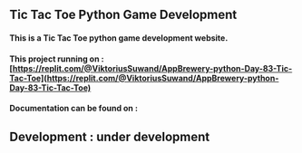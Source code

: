 ## Tic Tac Toe Python Game Development

#### This is a Tic Tac Toe python game development website.

#### This project running on : [https://replit.com/@ViktoriusSuwand/AppBrewery-python-Day-83-Tic-Tac-Toe](https://replit.com/@ViktoriusSuwand/AppBrewery-python-Day-83-Tic-Tac-Toe)

#### Documentation can be found on : 

## Development : under development